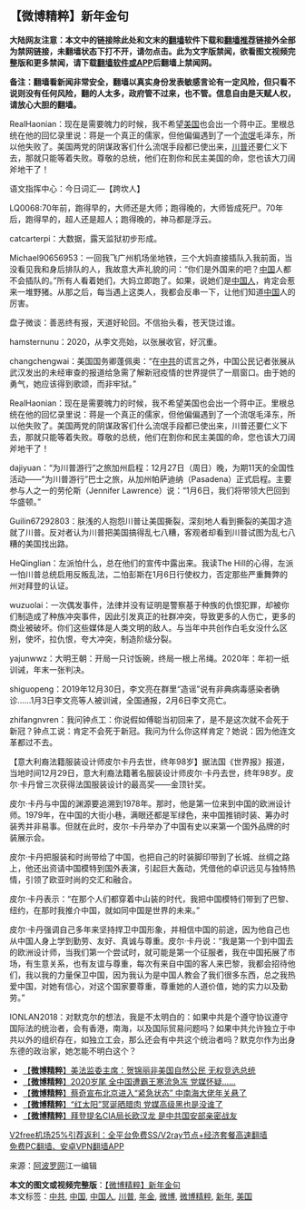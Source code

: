  <h2>【微博精粹】新年金句</h2> <p class="notice"><b>大陆网友注意：本文中的链接除此处和文末的<a href="https://github.com/bannedbook/fanqiang" >翻墙</a>软件下载和<a href="https://github.com/killgcd/justmysocks/blob/master/README.md">翻墙推荐</a>链接外全部为禁网链接，未翻墙状态下打不开，请勿点击。此为文字版禁闻，欲看图文视频完整版和更多禁闻，请下载<a href="https://github.com/bannedbook/fanqiang">翻墙软件或APP</a>后翻墙上禁闻网。</p><p>备注：翻墙看新闻非常安全，翻墙以真实身份发表敏感言论有一定风险，但只看不说则没有任何风险，翻的人太多，政府管不过来，也不管。信息自由是天赋人权，请放心大胆的翻墙。</b></p>  <div class="entry"> <p id="summary">RealHaonian：现在是需要魄力的时候，我不希望<a href="https://www.bannedbook.org/bnews/tag/%e7%be%8e%e5%9b%bd/" class="st_tag internal_tag" rel="tag" title="标签 美国 下的日志">美国</a>也会出一个蒋中正。里根总统在他的回忆录里说：蒋是一个真正的儒家，但他偏偏遇到了一个<span class='wp_keywordlink'><a href="https://www.bannedbook.org/forum11/topic282.html" title="禁片：评中国共产党的流氓本性" target="_blank">流氓</a></span>毛泽东，所以他失败了。美国两党的阴谋政客们什么流氓手段都已使出来，<a href="https://www.bannedbook.org/bnews/tag/%e5%b7%9d%e6%99%ae/" class="st_tag internal_tag" rel="tag" title="标签 川普 下的日志">川普</a>还要仁义下去，那就只能等着失败。尊敬的总统，他们在割你和民主美国的命，您也该大刀阔斧地干了！</p> <p id="conimg">语文指挥中心：今日词汇—【跨坎人】</p> <p>LQ0068:70年前，跑得早的，大师还是大师；跑得晚的，大师皆成死尸。70年后，跑得早的，超人还是超人；跑得晚的，神马都是浮云。</p> <p>catcarterpi：大数据，露天监狱初步形成。</p> <p>Michael90656953：一回我飞广州机场坐地铁，三个大妈直接插队入我前面，当没看见我和身后排队的人，我故意大声礼貌的问：“你们是外国来的吧？<span class='wp_keywordlink_affiliate'><a href="https://www.bannedbook.org/" title="中国" target="_blank">中国</a></span>人都不会插队的。”所有人看着她们，大妈立即跑了。如果，说她们是<a href="https://www.bannedbook.org/bnews/tag/%e4%b8%ad%e5%9b%bd%e4%ba%ba/" class="st_tag internal_tag" rel="tag" title="标签 中国人 下的日志">中国人</a>，肯定会惹来一堆野猪。从那之后，每当遇上这类人，我都会反串一下，让他们知道<a href="https://www.bannedbook.org/bnews/tag/%E4%B8%AD%E5%9B%BD/" class="st_tag internal_tag" rel="tag" title="标签 中国 下的日志">中国</a>人的厉害。</p>  <p>盘子微谈：善恶终有报，天道好轮回。不信抬头看，苍天饶过谁。</p> <p>hamsternunu：2020，从李文亮始，以张展收官，好沉重。</p> <p>changchengwai：美国国务卿蓬佩奥：“在<a href="https://www.bannedbook.org/bnews/tag/%e4%b8%ad%e5%85%b1/" class="st_tag internal_tag" rel="tag" title="标签 中共 下的日志">中共</a>的谎言之外，中国公民记者张展从武汉发出的未经审查的报道给急需了解新冠疫情的世界提供了一扇窗口。由于她的勇气，她应该得到歌颂，而非牢狱。”</p> <p>RealHaonian：现在是需要魄力的时候，我不希望美国也会出一个蒋中正。里根总统在他的回忆录里说：蒋是一个真正的儒家，但他偏偏遇到了一个流氓毛泽东，所以他失败了。美国两党的阴谋政客们什么流氓手段都已使出来，川普还要仁义下去，那就只能等着失败。尊敬的总统，他们在割你和民主美国的命，您也该大刀阔斧地干了！</p> <p>dajiyuan：“为川普游行”之旅加州启程：12月27日（周日）晚，为期11天的全国性活动——“为川普游行”巴士之旅，从加州帕萨迪纳（Pasadena）正式启程。主要参与人之一的劳伦斯（Jennifer Lawrence）说：“1月6日，我们将带领大巴回到华盛顿。”</p>  <p>Guilin67292803：肤浅的人抱怨川普让美国撕裂，深刻地人看到撕裂的美国才造就了川普。反对者认为川普把美国搞得乱七八糟，客观者却看到川普试图为乱七八糟的美国找出路。</p> <p>HeQinglian：左派怕什么，总在他们的宣传中露出来。我读The Hill的心得，左派一怕川普总统启用反叛乱法，二怕彭斯在1月6日行使权力，否定那些严重舞弊的州对拜登的认证。</p> <p>wuzuolai：一次偶发事件，法律并没有证明是警察基于种族的仇恨犯罪，却被你们制造成了种族冲突事件，因此引发真正的社群冲突，导致更多的人伤亡，更多的商业被破坏。你们这些媒体是人类文明的敌人。与当年中共创作白毛女没什么区别，使坏，拉仇恨，夸大冲突，制造阶级分裂。</p> <p>yajunwwz：大明王朝：开局一只讨饭碗，终局一根上吊绳。2020年：年初一纸训诫，年末一张判决。</p> <p>shiguopeng：2019年12月30日，李文亮在群里“造谣”说有非典病毒感染者确诊……1月3日李文亮等人被训诫，全国通报，2月6日李文亮亡。</p>  <p>zhifangnvren：我问钟点工：你说假如傅聪当初回来了，是不是这次就不会死于新冠？钟点工说：肯定不会死于新冠。我问为什么你这样肯定？她说：因为他连文革都过不去。</p> <p>【意大利裔法籍服装设计师皮尔卡丹去世，终年98岁】据法国《世界报》报道，当地时间12月29日，意大利裔法籍著名服装设计师皮尔·卡丹去世，终年98岁。皮尔·卡丹曾三次获得法国服装设计的最高奖——金顶针奖。</p> <p>皮尔·卡丹与中国的渊源要追溯到1978年。那时，他是第一位来到中国的欧洲设计师。1979年，在中国的大街小巷，满眼还都是军绿色，来中国推销时装、筹办时装秀并非易事。但就在此时，皮尔·卡丹举办了中国有史以来第一个国外品牌的时装展示会。</p> <p>皮尔·卡丹把服装和时尚带给了中国，也把自己的时装脚印带到了长城、丝绸之路上，他还出资请中国模特到国外表演，引起巨大轰动，凭借他的卓识远见与独特热情，引领了欧亚时尚的交汇和融合。</p> <p>皮尔·卡丹表示：“在那个人们都穿着中山装的时代，我把中国模特们带到了巴黎、纽约，在那时我推介中国，就如同中国是世界的未来。”</p>  <p>皮尔·卡丹强调自己多年来坚持捍卫中国形象，并相信中国的前途，因为他自己也从中国人身上学到勤劳、友好、真诚与尊重。皮尔·卡丹说：“我是第一个到中国去的欧洲设计师，当我们第一个尝试时，就可能是第一个征服者，我在中国拓展了市场，有生意关系，也有友谊与尊重，每次有来自中国的客人来巴黎，我都会招待他们，我以我的力量保卫中国，因为我认为是中国人教会了我们很多东西，总之我热爱中国，对她有信心，对这个国家要尊重，尊重她的人道价值，她的实力以及勤劳。”</p> <p>IONLAN2018：对默克尔的想法，我是不太明白的：如果中共是个遵守协议遵守国际法的统治者，会有香港，南海，以及国际贸易问题吗？如果中共允许独立于中共以外的组织存在，如独立工会，那么还会有中共这个统治者吗？默克尔作为出身东德的政治家，她怎能不明白这个？</p> <ul class='op-related-articles' title='相关阅读'> <li><a href='https://www.bannedbook.org/bnews/comments/20201230/1457683.html' target='_blank'>【<b>微博精粹</b>】美法监委主席：贺锦丽非美国自然公民 无权竞选总统</a></li> <li><a href='https://www.bannedbook.org/bnews/comments/20201229/1457022.html' target='_blank'>【<b>微博精粹</b>】2020岁尾 全中国遭霸王寒流急冻 党媒怀疑……</a></li> <li><a href='https://www.bannedbook.org/bnews/comments/20201228/1456347.html' target='_blank'>【<b>微博精粹</b>】蔡奇宣布北京进入“紧急状态” 中南海大佬年关悬了</a></li> <li><a href='https://www.bannedbook.org/bnews/comments/20201227/1455850.html' target='_blank'>【<b>微博精粹</b>】“红太阳”冥诞晒腊肉 党媒高级黑也是没谁了</a></li> <li><a href='https://www.bannedbook.org/bnews/comments/20201225/1454695.html' target='_blank'>【<b>微博精粹</b>】拜登提名CIA局长欧汉龙 是中共国安部亲密战友</a></li> </ul> <p class="texttj"> <a href="https://github.com/bannedbook/fanqiang/wiki/V2ray%E6%9C%BA%E5%9C%BA" target="_blank">V2free机场25%引荐返利：全平台免费SS/V2ray节点+经济套餐高速翻墙</a><br/> <a href="https://github.com/bannedbook/fanqiang/wiki/%E7%A6%81%E9%97%BB%E7%BD%91%E5%AE%89%E5%8D%93%E7%BF%BB%E5%A2%99%E6%96%B0%E9%97%BBAPP" target="_blank">免费PC翻墙、安卓VPN翻墙APP</a></p><p> 来源：<a href="https://www.aboluowang.com/2021/0101/1540624.html" target="_blank">阿波罗网</a>江一编辑 </p><a name='sharetosocial'></a>       <div><b>本文的图文或视频完整版</b>：<a href='https://www.bannedbook.org/bnews/comments/20210101/1459005.html'>【微博精粹】新年金句</a></div>  </div><!--END ENTRY--> <div class="postfooter"> <div>本文标签：<a href="https://www.bannedbook.org/bnews/tag/%e4%b8%ad%e5%85%b1/" rel="tag">中共</a>, <a href="https://www.bannedbook.org/bnews/tag/%E4%B8%AD%E5%9B%BD/" rel="tag">中国</a>, <a href="https://www.bannedbook.org/bnews/tag/%e4%b8%ad%e5%9b%bd%e4%ba%ba/" rel="tag">中国人</a>, <a href="https://www.bannedbook.org/bnews/tag/%e5%b7%9d%e6%99%ae/" rel="tag">川普</a>, <a href="https://www.bannedbook.org/bnews/tag/%E5%B9%B4%E9%87%91/" rel="tag">年金</a>, <a href="https://www.bannedbook.org/bnews/tag/%e5%be%ae%e5%8d%9a/" rel="tag">微博</a>, <a href="https://www.bannedbook.org/bnews/tag/%e5%be%ae%e5%8d%9a%e7%b2%be%e7%b2%b9/" rel="tag">微博精粹</a>, <a href="https://www.bannedbook.org/bnews/tag/%E6%96%B0%E5%B9%B4/" rel="tag">新年</a>, <a href="https://www.bannedbook.org/bnews/tag/%e7%be%8e%e5%9b%bd/" rel="tag">美国</a></div>  </div><!--END POSTFOOTER--> 